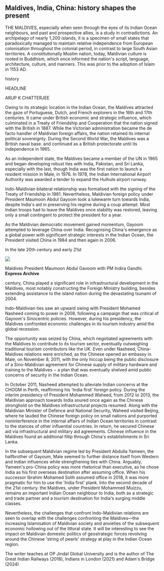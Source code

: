 ## Maldives, India, China: history shapes the present

THE MALDIVES, especially when seen through the eyes of its Indian Ocean neighbours, and past and prospective allies, is a study in contradictions. An archipelago of nearly 1,200 islands, it is a specimen of small states that paradoxically managed to maintain relative independence from European colonisation throughout the colonial period, in contrast to large South Asian territories. A constitutionally Muslim nation, today, Maldivian culture is rooted in Buddhism, which once informed the nation's script, language, architecture, culture, and manners. This was prior to the adoption of Islam in 1153 AD.

history

HEADLINE

ARUP K CHATTERJEE

Owing to its strategic location in the Indian Ocean, the Maldives attracted the gaze of Portuguese, Dutch, and French explorers in the 16th and 17th centuries. It came under British economic and strategic influence, which culminated in a Treaty of Friendship and Cooperation that the nation signed with the British in 1887. While the Victorian administration became the de facto handler of Maldivian foreign affairs, the nation retained its internal political sovereignty. During the Second World War, the Maldives was a British naval base. and continued as a British protectorate until its independence in 1965.

As an independent state, the Maldives became a member of the UN in 1965 and began developing robust ties with India, Pakistan, and Sri Lanka, especially with the last, though India was the first nation to launch a resident mission in Male, in 1976. In 1978, the Indian International Airport Authority was awarded a tender to expand the Hulhule airport runway.

Indo-Maldivian bilateral relationship was formalised with the signing of the Treaty of Friendship in 1981. Nevertheless, Maldivian foreign policy under President Maumoon Abdul Gayoom took a lukewarm turn towards India, despite India's aid in preserving his regime during a coup attempt. Most Indian troops had to leave the Maldives once stability was restored, leaving only a small contingent to protect the president for a year.

As the Maldivian democratic movement gained momentum, Gayoom attempted to leverage China over India. Recognising China's emergence as a global power with significant strategic interests in the Indian Ocean, the President visited China in 1984 and then again in 2006.

In the late 20th century and early 21st

![](_page_0_Picture_7.jpeg)

Maldives President Maumoon Abdul Gavoom with PM Indira Gandhi. **Express Archive** 

century, China played a significant role in infrastructural development in the Maldives, most notably constructing the Foreign Ministry building, besides extending assistance to the island nation during the devastating tsunami of 2004.

Indo-Maldivian ties saw an upward swing with President Mohamed Nasheed coming to power in 2008, following a campaign that was critical of Gayoom's Sinocentric policies. However, during his presidency, the Maldives confronted economic challenges in its tourism industry amid the global recession.

The opportunity was seized by China, which negotiated agreements with the Maldives to contribute to its tourism sector, eventually outweighing traditional tourism contributors like the UK. Even under Nasheed, China-Maldives relations were enriched, as the Chinese opened an embassy in Male, on November 8, 2011, with the only hiccup being the public disclosure of a Sino-Maldivian agreement for Chinese supply of military hardware and training to the Maldives  $-$  a plan that was eventually shelved amid public concerns of security in the Indian Ocean.

In October 2011, Nasheed attempted to alleviate Indian concerns at the CHOGM in Perth, reaffirming his 'India first' foreign policy. During the interim presidency of President Mohammed Waheed, from 2012 to 2013, the Maldivian approach towards India soured once again as the Chinese stronghold on the Maldives infrastructural projects resumed. Along with the Maldivian Minister of Defence and National Security, Waheed visited Beijing, where he lauded the Chinese foreign policy on small nations and purported noninterference in the internal affairs of Indian Ocean territories in contrast to the stances of other influential countries. In return, he secured Chinese aid via infrastructural and military aid agreements. Chinese influence in the Maldives found an additional fillip through China's establishments in Sri Lanka.

In the subsequent Maldivian regime led by President Abdulla Yameen, the halfbrother of Gayoum, Male seemed to further distance itself from Western and Indian influences while strengthening ties with China. Arguably, Yameen's pro-China policy was more rhetorical than executive, as he chose India as his first overseas destination after assuming office. When his successor Ibrahim Mohamed Solih assumed office in 2018, it was more pragmatic for him to use the 'India first' plank. Into the second decade of the 21st century. the Maldives, under President Mohammed Muizzu, remains an important Indian Ocean neighbour to India, both as a strategic and trade partner and a tourism destination for India's surging middle classes.

Nevertheless, the challenges that confront Indo-Maldivian relations are seen to overlap with the challenges confronting the Maldives—the increasing Islamisation of Maldivian society and anxieties of the subsequent economic hollowing out of the littoral state. It will be interesting to see the impact on Maldivian domestic politics of geostrategic forces revolving around the Chinese 'string of pearls' strategy at play in the Indian Ocean region.

The writer teaches at OP Jindal Global University and is the author of The Great Indian Railways (2018), Indians in London (2021) and Adam's Bridge (2024)
